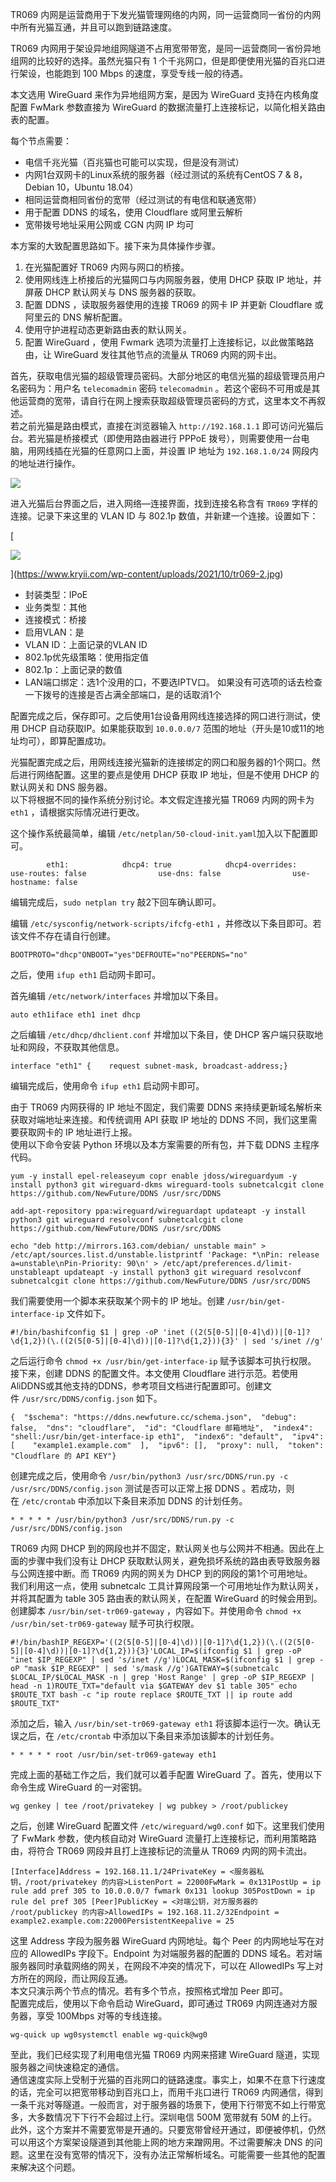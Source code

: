 TR069 内网是运营商用于下发光猫管理网络的内网，同一运营商同一省份的内网中所有光猫互通，并且可以跑到链路速度。

TR069 内网用于架设异地组网隧道不占用宽带带宽，是同一运营商同一省份异地组网的比较好的选择。虽然光猫只有 1 个千兆网口，但是即便使用光猫的百兆口进行架设，也能跑到 100 Mbps 的速度，享受专线一般的待遇。

本文选用 WireGuard 来作为异地组网方案，是因为 WireGuard 支持在内核角度配置 FwMark 参数直接为 WireGuard 的数据流量打上连接标记，以简化相关路由表的配置。

每个节点需要：

-   电信千兆光猫（百兆猫也可能可以实现，但是没有测试）
-   内网1台双网卡的Linux系统的服务器（经过测试的系统有CentOS 7 & 8，Debian 10，Ubuntu 18.04）
-   相同运营商相同省份的宽带（经过测试的有电信和联通宽带）
-   用于配置 DDNS 的域名，使用 Cloudflare 或阿里云解析
-   宽带拨号地址采用公网或 CGN 内网 IP 均可

本方案的大致配置思路如下。接下来为具体操作步骤。

1.  在光猫配置好 TR069 内网与网口的桥接。
2.  使用网线连上桥接后的光猫网口与内网服务器，使用 DHCP 获取 IP 地址，并屏蔽 DHCP 默认网关与 DNS 服务器的获取。
3.  配置 DDNS ，读取服务器使用的连接 TR069 的网卡 IP 并更新 Cloudflare 或阿里云的 DNS 解析配置。
4.  使用守护进程动态更新路由表的默认网关。
5.  配置 WireGuard ，使用 Fwmark 选项为流量打上连接标记，以此做策略路由，让 WireGuard 发往其他节点的流量从 TR069 内网的网卡出。

首先，获取电信光猫的超级管理员密码。大部分地区的电信光猫的超级管理员用户名密码为：用户名 `telecomadmin` 密码 `telecomadmin` 。若这个密码不可用或是其他运营商的宽带，请自行在网上搜索获取超级管理员密码的方式，这里本文不再叙述。  
若之前光猫是路由模式，直接在浏览器输入 `http://192.168.1.1` 即可访问光猫后台。若光猫是桥接模式（即使用路由器进行 PPPoE 拨号），则需要使用一台电脑，用网线插在光猫的任意网口上面，并设置 IP 地址为 `192.168.1.0/24` 网段内的地址进行操作。  
[](https://www.kryii.com/wp-content/uploads/2021/10/tr069-1.jpeg)

[![](https://www.kryii.com/wp-content/uploads/2021/10/tr069-1.jpeg)](https://www.kryii.com/wp-content/uploads/2021/10/tr069-1.jpeg)

进入光猫后台界面之后，进入网络—连接界面，找到连接名称含有 `TR069` 字样的连接。记录下来这里的 VLAN ID 与 802.1p 数值，并新建一个连接。设置如下：

[

![](https://www.kryii.com/wp-content/uploads/2021/10/tr069-2.jpg)

](https://www.kryii.com/wp-content/uploads/2021/10/tr069-2.jpg)

-   封装类型：IPoE
-   业务类型：其他
-   连接模式：桥接
-   启用VLAN：是
-   VLAN ID：上面记录的VLAN ID
-   802.1p优先级策略：使用指定值
-   802.1p：上面记录的数值
-   LAN端口绑定：选1个没用的口，不要选IPTV口。 如果没有可选项的话去检查一下拨号的连接是否占满全部端口，是的话取消1个

配置完成之后，保存即可。之后使用1台设备用网线连接选择的网口进行测试，使用 DHCP 自动获取IP。如果能获取到 `10.0.0.0/7` 范围的地址（开头是10或11的地址均可），即算配置成功。

光猫配置完成之后，用网线连接光猫新的连接绑定的网口和服务器的1个网口。然后进行网络配置。这里的要点是使用 DHCP 获取 IP 地址，但是不使用 DHCP 的默认网关和 DNS 服务器。  
以下将根据不同的操作系统分别讨论。本文假定连接光猫 TR069 内网的网卡为  
`eth1` ，请根据实际情况进行更改。

这个操作系统最简单，编辑 `/etc/netplan/50-cloud-init.yaml`加入以下配置即可。

```
        eth1:            dhcp4: true            dhcp4-overrides:                use-routes: false                use-dns: false                use-hostname: false
```

编辑完成后，`sudo netplan try` 敲2下回车确认即可。

编辑 `/etc/sysconfig/network-scripts/ifcfg-eth1` ，并修改以下条目即可。若该文件不存在请自行创建。

```
BOOTPROTO="dhcp"ONBOOT="yes"DEFROUTE="no"PEERDNS="no"
```

之后，使用 `ifup eth1` 启动网卡即可。

首先编辑 `/etc/network/interfaces` 并增加以下条目。

```
auto eth1iface eth1 inet dhcp
```

之后编辑 `/etc/dhcp/dhclient.conf` 并增加以下条目，使 DHCP 客户端只获取地址和网段，不获取其他信息。

```
interface "eth1" {    request subnet-mask, broadcast-address;}
```

编辑完成后，使用命令 `ifup eth1` 启动网卡即可。

由于 TR069 内网获得的 IP 地址不固定，我们需要 DDNS 来持续更新域名解析来获取对端地址来连接。和传统调用 API 获取 IP 地址的 DDNS 不同，我们这里需要获取网卡的 IP 地址进行上报。  
使用以下命令安装 Python 环境以及本方案需要的所有包，并下载 DDNS 主程序代码。

```
yum -y install epel-releaseyum copr enable jdoss/wireguardyum -y install python3 git wireguard-dkms wireguard-tools subnetcalcgit clone https://github.com/NewFuture/DDNS /usr/src/DDNS
```

```
add-apt-repository ppa:wireguard/wireguardapt updateapt -y install python3 git wireguard resolvconf subnetcalcgit clone https://github.com/NewFuture/DDNS /usr/src/DDNS
```

```
echo "deb http://mirrors.163.com/debian/ unstable main" > /etc/apt/sources.list.d/unstable.listprintf 'Package: *\nPin: release a=unstable\nPin-Priority: 90\n' > /etc/apt/preferences.d/limit-unstableapt updateapt -y install python3 git wireguard resolvconf subnetcalcgit clone https://github.com/NewFuture/DDNS /usr/src/DDNS
```

我们需要使用一个脚本来获取某个网卡的 IP 地址。创建 `/usr/bin/get-interface-ip` 文件如下。

```
#!/bin/bashifconfig $1 | grep -oP 'inet ((2(5[0-5]|[0-4]\d))|[0-1]?\d{1,2})(\.((2(5[0-5]|[0-4]\d))|[0-1]?\d{1,2})){3}' | sed 's/inet //g'
```

之后运行命令 `chmod +x /usr/bin/get-interface-ip` 赋予该脚本可执行权限。  
接下来，创建 DDNS 的配置文件。本文使用 Cloudflare 进行示范。若使用AliDDNS或其他支持的DDNS，参考项目文档进行配置即可。创建文件 `/usr/src/DDNS/config.json` 如下。

```
{  "$schema": "https://ddns.newfuture.cc/schema.json",  "debug": false,  "dns": "cloudflare",  "id": "Cloudflare 邮箱地址",  "index4": "shell:/usr/bin/get-interface-ip eth1",  "index6": "default",  "ipv4": [    "example1.example.com"  ],  "ipv6": [],  "proxy": null,  "token": "Cloudflare 的 API KEY"}
```

创建完成之后，使用命令 `/usr/bin/python3 /usr/src/DDNS/run.py -c /usr/src/DDNS/config.json` 测试是否可以正常上报 DDNS 。若成功，则在 `/etc/crontab` 中添加以下条目来添加 DDNS 的计划任务。

```
* * * * * /usr/bin/python3 /usr/src/DDNS/run.py -c /usr/src/DDNS/config.json
```

TR069 内网 DHCP 到的网段也并不固定，默认网关也与公网并不相通。因此在上面的步骤中我们没有让 DHCP 获取默认网关，避免损坏系统的路由表导致服务器与公网连接中断。而 TR069 内网的网关为 DHCP 到的网段的第1个可用地址。  
我们利用这一点，使用 subnetcalc 工具计算网段第一个可用地址作为默认网关，并将其配置为 table 305 路由表的默认网关，在配置 WireGuard 的时候会用到。  
创建脚本 `/usr/bin/set-tr069-gateway` ，内容如下。并使用命令 `chmod +x /usr/bin/set-tr069-gateway` 赋予可执行权限。

```
#!/bin/bashIP_REGEXP='((2(5[0-5]|[0-4]\d))|[0-1]?\d{1,2})(\.((2(5[0-5]|[0-4]\d))|[0-1]?\d{1,2})){3}'LOCAL_IP=$(ifconfig $1 | grep -oP "inet $IP_REGEXP" | sed 's/inet //g')LOCAL_MASK=$(ifconfig $1 | grep -oP "mask $IP_REGEXP" | sed 's/mask //g')GATEWAY=$(subnetcalc $LOCAL_IP/$LOCAL_MASK -n | grep 'Host Range' | grep -oP $IP_REGEXP | head -n 1)ROUTE_TXT="default via $GATEWAY dev $1 table 305" echo $ROUTE_TXT bash -c "ip route replace $ROUTE_TXT || ip route add $ROUTE_TXT"
```

添加之后，输入 `/usr/bin/set-tr069-gateway eth1` 将该脚本运行一次。确认无误之后，在 `/etc/crontab` 中添加以下条目来添加该脚本的计划任务。

```
* * * * * root /usr/bin/set-tr069-gateway eth1
```

完成上面的基础工作之后，我们就可以着手配置 WireGuard 了。首先，使用以下命令生成 WireGuard 的一对密钥。

```
wg genkey | tee /root/privatekey | wg pubkey > /root/publickey
```

之后，创建 WireGuard 配置文件 `/etc/wireguard/wg0.conf` 如下。这里我们使用了 FwMark 参数，使内核自动对 WireGuard 流量打上连接标记，而利用策略路由，将符合 TR069 网段并且打上连接标记的流量从 TR069 内网的网卡流出。

```
[Interface]Address = 192.168.11.1/24PrivateKey = <服务器私钥，/root/privatekey 的内容>ListenPort = 22000FwMark = 0x131PostUp = ip rule add pref 305 to 10.0.0.0/7 fwmark 0x131 lookup 305PostDown = ip rule del pref 305 [Peer]PublicKey = <对端公钥，对方服务器的 /root/publickey 的内容>AllowedIPs = 192.168.11.2/32Endpoint = example2.example.com:22000PersistentKeepalive = 25
```

这里 Address 字段为服务器 WireGuard 内网地址。每个 Peer 的内网地址写在对应的 AllowedIPs 字段下。Endpoint 为对端服务器的配置的 DDNS 域名。若对端服务器同时承载网络的网关，在网段不冲突的情况下，可以在 AllowedIPs 写上对方所在的网段，而让网段互通。  
本文只演示两个节点的情况。若有多个节点，按照格式增加 Peer 即可。  
配置完成后，使用以下命令启动 WireGuard，即可通过 TR069 内网连通对方服务器，享受 100Mbps 对等的专线连接。

```
wg-quick up wg0systemctl enable wg-quick@wg0
```

至此，我们已经实现了利用电信光猫 TR069 内网来搭建 WireGuard 隧道，实现服务器之间快速稳定的通信。  
通信速度实际上受制于光猫的百兆网口的链路速度。事实上，如果不在意下行速度的话，完全可以把宽带移动到百兆口上，而用千兆口进行 TR069 内网通信，得到一条千兆对等隧道。一般而言，对于服务器的场景下，使用下行带宽不如上行带宽多，大多数情况下下行不会超过上行。深圳电信 500M 宽带就有 50M 的上行。  
此外，这个方案并不需要宽带是开通的。只要宽带曾经开通过，即便被停机，仍然可以用这个方案架设隧道到其他能上网的地方来蹭网用。不过需要解决 DNS 的问题。这里在没有宽带的情况下，没有办法正常解析域名。可能需要一些其他的配置来解决这个问题。